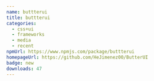 ```yaml
---
name: buttterui
title: buttterui
categories:
  - css+ui
  - frameworks
  - media
  - recent
npmUrl: https://www.npmjs.com/package/buttterui
homepageUrl: https://github.com/HeJimenez00/ButterUI
badge: new
downloads: 47
---
```

